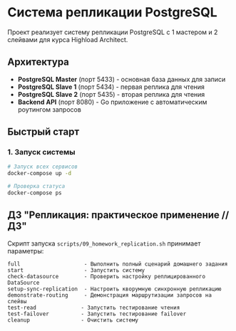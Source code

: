 # Система репликации PostgreSQL

Проект реализует систему репликации PostgreSQL с 1 мастером и 2 слейвами для курса Highload Architect.

## Архитектура

- **PostgreSQL Master** (порт 5433) - основная база данных для записи
- **PostgreSQL Slave 1** (порт 5434) - первая реплика для чтения  
- **PostgreSQL Slave 2** (порт 5435) - вторая реплика для чтения
- **Backend API** (порт 8080) - Go приложение с автоматическим роутингом запросов

## Быстрый старт

### 1. Запуск системы

```bash
# Запуск всех сервисов
docker-compose up -d

# Проверка статуса
docker-compose ps
```

## ДЗ "Репликация: практическое применение // ДЗ"

Скрипт запуска `scripts/09_homework_replication.sh` принимает параметры:
```
full                    - Выполнить полный сценарий домашнего задания
start                   - Запустить систему
check-datasource        - Проверить настройку реплицированного DataSource
setup-sync-replication  - Настроить кворумную синхронную репликацию
demonstrate-routing     - Демонстрация маршрутизации запросов на слейвы
test-read              - Запустить тестирование чтения
test-failover          - Запустить тестирование failover
cleanup                - Очистить систему
```